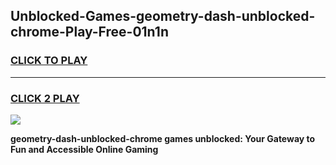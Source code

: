 
## Unblocked-Games-geometry-dash-unblocked-chrome-Play-Free-01n1n
<h3>
<a href="https://premium76.site?title=geometry-dash-unblocked-chrome&ref=18A1">CLICK TO PLAY</a></h3>
<hr>

<h3>
<a href="https://premium76.site?title=geometry-dash-unblocked-chrome&ref=18A1">CLICK 2 PLAY</a>
  
</h3>

<a href="https://premium76.site?title=geometry-dash-unblocked-chrome&ref=18A1"><img src="https://clearcache.store/games.png"></a>


**geometry-dash-unblocked-chrome games unblocked: Your Gateway to Fun and Accessible Online Gaming**

